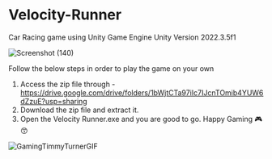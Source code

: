 # Velocity-Runner

Car Racing game using Unity Game Engine
Unity Version 2022.3.5f1

![Screenshot (140)](https://github.com/rashmika0834/Velocity-Runner/assets/64023498/a36f5081-c8a3-41a6-a609-99c219a128d0)

Follow the below steps in order to play the game on your own
  1. Access the zip file through - https://drive.google.com/drive/folders/1bWjtCTa97iIc7IJcnTOmib4YUW6dZzuE?usp=sharing
  2. Download the zip file and extract it.
  3. Open the Velocity Runner.exe and you are good to go.
Happy Gaming 🎮😙


![GamingTimmyTurnerGIF](https://github.com/rashmika0834/Velocity-Runner/assets/64023498/2a3cebcf-5bf2-49d9-ba97-feec2d2839c8)
